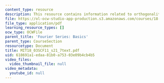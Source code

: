 ```yaml
---
content_type: resource
description: This resource contains information related to orthogonality relations.
file: https://ol-ocw-studio-app-production.s3.amazonaws.com/courses/18-03sc-differential-equations-fall-2011/618691a1edaa81b0a75303e09b4cb4b5_MIT18_03SCF11_s21_7text.pdf
file_type: application/pdf
learning_resource_types: []
ocw_type: OCWFile
parent_title: 'Fourier Series: Basics'
parent_type: CourseSection
resourcetype: Document
title: MIT18_03SCF11_s21_7text.pdf
uid: 618691a1-edaa-81b0-a753-03e09b4cb4b5
video_files:
  video_thumbnail_file: null
video_metadata:
  youtube_id: null
---
```

